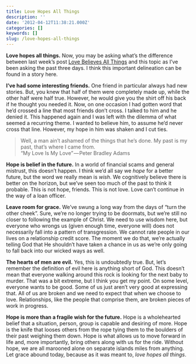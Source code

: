 ```yaml
---
title: Love Hopes All Things
description: ''
date: '2012-04-12T11:38:21.000Z'
categories: []
keywords: []
slug: /love-hopes-all-things
---
```


**Love hopes all things.** Now, you may be asking what’s the difference between last week’s post [Love Believes All Things](http://104.193.143.57/~waywar13/ce/2012/04/05/love-believes-all-things/ "Love Believes All Things") and this topic as I’ve been asking the past three days. I think this important delineation can be found in a story here.

**I’ve had some interesting friends.** One friend in particular always had new stories. But, you knew that half of them were completely made up, while the other half were half true. However, he would give you the shirt off his back if he thought you needed it. Now, on one occasion I had gotten word that he’d crossed a line that most friends don’t cross. I talked to him and he denied it. This happened again and I was left with the dilemma of what seemed a recurring theme. I wanted to believe him, to assume he’d never cross that line. However, my hope in him was shaken and I cut ties.

> Well, a man ain’t ashamed of the things that he’s done. My past is my past, that’s where I came from.  
> “My Love Is My Love” — Peter Bradley Adams

**Hope is belief in the future.** In a world of financial scams and general mistrust, this doesn’t happen. I think we’d all say we _hope_ for a better future, but the word we really mean is _wish_. We cognitively believe there is better on the horizon, but we’ve seen too much of the past to think it probable. This is not hope, friends. This is not love. Love can’t continue in the way of a loan officer.

**Leave room for grace.** We’ve swung a long way from the days of “turn the other cheek”. Sure, we’re no longer trying to be doormats, but we’re still no closer to following the example of Christ. We need to use wisdom here, but everyone who wrongs us (given enough time, everyone will) does not necessarily fall into a pattern of transgression. We cannot rate people in our lives on a relationship credit score. The moment we do that, we’re actually telling God that He shouldn’t have taken a chance in us as we’re only going to fall back into our wicked ways as well.

**The hearts of men are evil.** Yes, this is undoubtedly true. But, let’s remember the definition of evil here is anything short of God. This doesn’t mean that everyone walking around this rock is looking for the next baby to murder. That was a bit extreme, but I think you get my point. On some level, everyone wants to be good. Some of us just aren’t very good at expressing that. All of us are broken and we need to expect that when we choose to love. Relationships, like the people that comprise them, are broken pieces of work in progress.

**Hope is more than a fragile wish for the future.** Hope is a wholehearted belief that a situation, person, group is capable and desiring of more. Hope is the knife that looses others from the rope tying them to the boulders of their past weighing them down. Hope is what allows us to move forward in life and, more importantly, bring others along with us for the ride. Without hope, we are all marooned alone on separate islands miles from anything. Let grace abound today, because as it was meant to, _love hopes all things_.